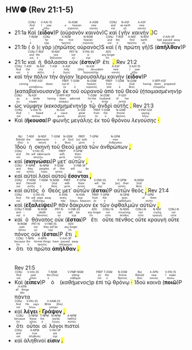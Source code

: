 ## HW❿ (Rev 21:1-5)


- 21:1a <RUBY><ruby><ruby>Καὶ<rt>καί</rt></ruby><rt>And</rt></ruby><rt>CONJ</rt></RUBY> (<RUBY><ruby><ruby><strong><strong>εἶδον</strong></strong><rt>εἴδω</rt></ruby><rt>I saw</rt></ruby><rt>V-AAI-1S</rt></RUBY>)P (<RUBY><ruby><ruby>οὐρανὸν<rt>οὐρανός</rt></ruby><rt>a heaven</rt></ruby><rt>N-ASM</rt></RUBY> <RUBY><ruby><ruby>καινὸν<rt>καινός</rt></ruby><rt>new</rt></ruby><rt>A-ASM</rt></RUBY>)C <RUBY><ruby><ruby>καὶ<rt>καί</rt></ruby><rt>and</rt></ruby><rt>CONJ</rt></RUBY> (<RUBY><ruby><ruby>γῆν<rt>γῆ</rt></ruby><rt>an earth</rt></ruby><rt>N-ASF</rt></RUBY> <RUBY><ruby><ruby>καινήν <mark class="pm">.</mark><rt>καινός</rt></ruby><rt>new</rt></ruby><rt>A-ASF</rt></RUBY>)C 
- 21:1b (<RUBY><ruby><ruby>ὁ<rt>ὁ</rt></ruby><rt>-</rt></ruby><rt>T-NSM</rt></RUBY>)⦇ <RUBY><ruby><ruby>γὰρ<rt>γάρ</rt></ruby><rt>for</rt></ruby><rt>CONJ</rt></RUBY> ⦈(<RUBY><ruby><ruby>πρῶτος<rt>πρῶτος</rt></ruby><rt>the first</rt></ruby><rt>A-NSM</rt></RUBY> <RUBY><ruby><ruby>οὐρανὸς<rt>οὐρανός</rt></ruby><rt>heaven</rt></ruby><rt>N-NSM</rt></RUBY>)S <RUBY><ruby><ruby>καὶ<rt>καί</rt></ruby><rt>and</rt></ruby><rt>CONJ</rt></RUBY> (<RUBY><ruby><ruby>ἡ<rt>ὁ</rt></ruby><rt>the</rt></ruby><rt>T-NSF</rt></RUBY> <RUBY><ruby><ruby>πρώτη<rt>πρῶτος</rt></ruby><rt>first</rt></ruby><rt>A-NSF</rt></RUBY> <RUBY><ruby><ruby>γῆ<rt>γῆ</rt></ruby><rt>earth</rt></ruby><rt>N-NSF</rt></RUBY>)S (<RUBY><ruby><ruby><strong><strong>ἀπῆλθαν</strong></strong><rt>ἀπέρχομαι</rt></ruby><rt>had passed away</rt></ruby><rt>V-AAI-3P</rt></RUBY>)P
- 21:1c <RUBY><ruby><ruby>καὶ<rt>καί</rt></ruby><rt>and</rt></ruby><rt>CONJ</rt></RUBY> <RUBY><ruby><ruby>ἡ<rt>ὁ</rt></ruby><rt>the</rt></ruby><rt>T-NSF</rt></RUBY> <RUBY><ruby><ruby>θάλασσα<rt>θάλασσα</rt></ruby><rt>sea</rt></ruby><rt>N-NSF</rt></RUBY> <RUBY><ruby><ruby>οὐκ<rt>οὐ</rt></ruby><rt>not</rt></ruby><rt>PRT-N</rt></RUBY> (<RUBY><ruby><ruby><strong><strong>ἔστιν</strong></strong><rt>εἰμί</rt></ruby><rt>is</rt></ruby><rt>V-PAI-3S</rt></RUBY>)P <RUBY><ruby><ruby>ἔτι <mark class="pm">.</mark><rt>ἔτι</rt></ruby><rt>any longer</rt></ruby><rt>ADV</rt></RUBY> Rev 21:2
- <RUBY><ruby><ruby>καὶ<rt>καί</rt></ruby><rt>And</rt></ruby><rt>CONJ</rt></RUBY> <RUBY><ruby><ruby>τὴν<rt>ὁ</rt></ruby><rt>the</rt></ruby><rt>T-ASF</rt></RUBY> <RUBY><ruby><ruby>πόλιν<rt>πόλις</rt></ruby><rt>city</rt></ruby><rt>N-ASF</rt></RUBY> <RUBY><ruby><ruby>τὴν<rt>ὁ</rt></ruby><rt>-</rt></ruby><rt>T-ASF</rt></RUBY> <RUBY><ruby><ruby>ἁγίαν<rt>ἅγιος</rt></ruby><rt>holy</rt></ruby><rt>A-ASF</rt></RUBY> <RUBY><ruby><ruby>Ἰερουσαλὴμ<rt>Ἱερουσαλήμ</rt></ruby><rt>[the] Jerusalem</rt></ruby><rt>N-ASF</rt></RUBY> <RUBY><ruby><ruby>καινὴν<rt>καινός</rt></ruby><rt>new</rt></ruby><rt>A-ASF</rt></RUBY> (<RUBY><ruby><ruby><strong><strong>εἶδον</strong></strong><rt>εἴδω</rt></ruby><rt>I saw</rt></ruby><rt>V-AAI-1S</rt></RUBY>)P (<RUBY><ruby><ruby><em><em>καταβαίνουσαν</em></em><rt>καταβαίνω</rt></ruby><rt>coming down</rt></ruby><rt>V-PAP-ASF</rt></RUBY>)p <RUBY><ruby><ruby>ἐκ<rt>ἐκ</rt></ruby><rt>out of</rt></ruby><rt>PREP</rt></RUBY> <RUBY><ruby><ruby>τοῦ<rt>ὁ</rt></ruby><rt>-</rt></ruby><rt>T-GSM</rt></RUBY> <RUBY><ruby><ruby>οὐρανοῦ<rt>οὐρανός</rt></ruby><rt>heaven</rt></ruby><rt>N-GSM</rt></RUBY> <RUBY><ruby><ruby>ἀπὸ<rt>ἀπό</rt></ruby><rt>from</rt></ruby><rt>PREP</rt></RUBY> <RUBY><ruby><ruby>τοῦ<rt>ὁ</rt></ruby><rt>-</rt></ruby><rt>T-GSM</rt></RUBY> <RUBY><ruby><ruby>Θεοῦ<rt>θεός</rt></ruby><rt>God</rt></ruby><rt>N-GSM</rt></RUBY> (<RUBY><ruby><ruby><em><em>ἡτοιμασμένην</em></em><rt>ἑτοιμάζω</rt></ruby><rt>having been prepared</rt></ruby><rt>V-RPP-ASF</rt></RUBY>)p
- <RUBY><ruby><ruby>ὡς<rt>ὡς</rt></ruby><rt>as</rt></ruby><rt>CONJ</rt></RUBY> <RUBY><ruby><ruby>νύμφην<rt>νύμφη</rt></ruby><rt>a bride</rt></ruby><rt>N-ASF</rt></RUBY> (<RUBY><ruby><ruby><em><em>κεκοσμημένην</em></em><rt>κοσμέω</rt></ruby><rt>having been adorned</rt></ruby><rt>V-RPP-ASF</rt></RUBY>)p <RUBY><ruby><ruby>τῷ<rt>ὁ</rt></ruby><rt>for the</rt></ruby><rt>T-DSM</rt></RUBY> <RUBY><ruby><ruby>ἀνδρὶ<rt>ἀνήρ</rt></ruby><rt>husband</rt></ruby><rt>N-DSM</rt></RUBY> <RUBY><ruby><ruby>αὐτῆς <mark class="pm">.</mark><rt>αὐτός</rt></ruby><rt>of her</rt></ruby><rt>P-GSF</rt></RUBY> Rev 21:3
- <RUBY><ruby><ruby>Καὶ<rt>καί</rt></ruby><rt>And</rt></ruby><rt>CONJ</rt></RUBY> (<RUBY><ruby><ruby><strong><strong>ἤκουσα</strong></strong><rt>ἀκούω</rt></ruby><rt>I heard</rt></ruby><rt>V-AAI-1S</rt></RUBY>)P <RUBY><ruby><ruby>φωνῆς<rt>φωνή</rt></ruby><rt>a voice</rt></ruby><rt>N-GSF</rt></RUBY> <RUBY><ruby><ruby>μεγάλης<rt>μέγας</rt></ruby><rt>great</rt></ruby><rt>A-GSF</rt></RUBY> <RUBY><ruby><ruby>ἐκ<rt>ἐκ</rt></ruby><rt>from</rt></ruby><rt>PREP</rt></RUBY> <RUBY><ruby><ruby>τοῦ<rt>ὁ</rt></ruby><rt>the</rt></ruby><rt>T-GSM</rt></RUBY> <RUBY><ruby><ruby>θρόνου<rt>θρόνος</rt></ruby><rt>throne</rt></ruby><rt>N-GSM</rt></RUBY> <RUBY><ruby><ruby><em>λεγούσης <mark class="pm">·</mark></em><rt>λέγω</rt></ruby><rt>saying</rt></ruby><rt>V-PAP-GSF</rt></RUBY></br></br></br> <RUBY><ruby><ruby>Ἰδοὺ<rt>ἰδού</rt></ruby><rt>Behold</rt></ruby><rt>INJ</rt></RUBY> <RUBY><ruby><ruby>ἡ<rt>ὁ</rt></ruby><rt>the</rt></ruby><rt>T-NSF</rt></RUBY> <RUBY><ruby><ruby>σκηνὴ<rt>σκηνή</rt></ruby><rt>tabernacle</rt></ruby><rt>N-NSF</rt></RUBY> <RUBY><ruby><ruby>τοῦ<rt>ὁ</rt></ruby><rt>-</rt></ruby><rt>T-GSM</rt></RUBY> <RUBY><ruby><ruby>Θεοῦ<rt>θεός</rt></ruby><rt>of God</rt></ruby><rt>N-GSM</rt></RUBY> <RUBY><ruby><ruby>μετὰ<rt>μετά</rt></ruby><rt>[is] with</rt></ruby><rt>PREP</rt></RUBY> <RUBY><ruby><ruby>τῶν<rt>ὁ</rt></ruby><rt>-</rt></ruby><rt>T-GPM</rt></RUBY> <RUBY><ruby><ruby>ἀνθρώπων <mark class="pm">,</mark><rt>ἄνθρωπος</rt></ruby><rt>men</rt></ruby><rt>N-GPM</rt></RUBY>
- <RUBY><ruby><ruby>καὶ<rt>καί</rt></ruby><rt>and</rt></ruby><rt>CONJ</rt></RUBY> (<RUBY><ruby><ruby><strong><strong>σκηνώσει</strong></strong><rt>σκηνόω</rt></ruby><rt>He will tabernacle</rt></ruby><rt>V-FAI-3S</rt></RUBY>)P <RUBY><ruby><ruby>μετ᾽<rt>μετά</rt></ruby><rt>with</rt></ruby><rt>PREP</rt></RUBY> <RUBY><ruby><ruby>αὐτῶν <mark class="pm">,</mark><rt>αὐτός</rt></ruby><rt>them</rt></ruby><rt>P-GPM</rt></RUBY>
- <RUBY><ruby><ruby>καὶ<rt>καί</rt></ruby><rt>and</rt></ruby><rt>CONJ</rt></RUBY> <RUBY><ruby><ruby>αὐτοὶ<rt>αὐτός</rt></ruby><rt>they</rt></ruby><rt>P-NPM</rt></RUBY> <RUBY><ruby><ruby>λαοὶ<rt>λαός</rt></ruby><rt>peoples</rt></ruby><rt>N-NPM</rt></RUBY> <RUBY><ruby><ruby>αὐτοῦ<rt>αὐτός</rt></ruby><rt>of Him</rt></ruby><rt>P-GSM</rt></RUBY> <RUBY><ruby><ruby><strong>ἔσονται <mark class="pm">,</mark></strong><rt>εἰμί</rt></ruby><rt>will be</rt></ruby><rt>V-FMI-3P</rt></RUBY>
- <RUBY><ruby><ruby>καὶ<rt>καί</rt></ruby><rt>and</rt></ruby><rt>CONJ</rt></RUBY> <RUBY><ruby><ruby>αὐτὸς<rt>αὐτός</rt></ruby><rt>Himself</rt></ruby><rt>P-NSM</rt></RUBY> <RUBY><ruby><ruby>ὁ<rt>ὁ</rt></ruby><rt>-</rt></ruby><rt>T-NSM</rt></RUBY> <RUBY><ruby><ruby>Θεὸς<rt>θεός</rt></ruby><rt>God</rt></ruby><rt>N-NSM</rt></RUBY> <RUBY><ruby><ruby>μετ᾽<rt>μετά</rt></ruby><rt>with</rt></ruby><rt>PREP</rt></RUBY> <RUBY><ruby><ruby>αὐτῶν<rt>αὐτός</rt></ruby><rt>them</rt></ruby><rt>P-GPM</rt></RUBY> (<RUBY><ruby><ruby><strong><strong>ἔσται</strong></strong><rt>εἰμί</rt></ruby><rt>will be</rt></ruby><rt>V-FMI-3S</rt></RUBY>)P <RUBY><ruby><ruby>αὐτῶν<rt>αὐτός</rt></ruby><rt>[as] their</rt></ruby><rt>P-GPM</rt></RUBY> <RUBY><ruby><ruby>θεός <mark class="pm">,</mark><rt>θεός</rt></ruby><rt>God</rt></ruby><rt>N-NSM</rt></RUBY> Rev 21:4
- <RUBY><ruby><ruby>καὶ<rt>καί</rt></ruby><rt>And</rt></ruby><rt>CONJ</rt></RUBY> (<RUBY><ruby><ruby><strong><strong>ἐξαλείψει</strong></strong><rt>ἐξαλείφω</rt></ruby><rt>He will wipe away</rt></ruby><rt>V-FAI-3S</rt></RUBY>)P <RUBY><ruby><ruby>πᾶν<rt>πᾶς</rt></ruby><rt>every</rt></ruby><rt>A-ASN</rt></RUBY> <RUBY><ruby><ruby>δάκρυον<rt>δάκρυ, δάκρυον</rt></ruby><rt>tear</rt></ruby><rt>N-ASN</rt></RUBY> <RUBY><ruby><ruby>ἐκ<rt>ἐκ</rt></ruby><rt>from</rt></ruby><rt>PREP</rt></RUBY> <RUBY><ruby><ruby>τῶν<rt>ὁ</rt></ruby><rt>the</rt></ruby><rt>T-GPM</rt></RUBY> <RUBY><ruby><ruby>ὀφθαλμῶν<rt>ὀφθαλμός</rt></ruby><rt>eyes</rt></ruby><rt>N-GPM</rt></RUBY> <RUBY><ruby><ruby>αὐτῶν <mark class="pm">,</mark><rt>αὐτός</rt></ruby><rt>of them</rt></ruby><rt>P-GPM</rt></RUBY>
- <RUBY><ruby><ruby>καὶ<rt>καί</rt></ruby><rt>and</rt></ruby><rt>CONJ</rt></RUBY> <RUBY><ruby><ruby>ὁ<rt>ὁ</rt></ruby><rt>-</rt></ruby><rt>T-NSM</rt></RUBY> <RUBY><ruby><ruby>θάνατος<rt>θάνατος</rt></ruby><rt>death</rt></ruby><rt>N-NSM</rt></RUBY> <RUBY><ruby><ruby>οὐκ<rt>οὐ</rt></ruby><rt>not</rt></ruby><rt>PRT-N</rt></RUBY> (<RUBY><ruby><ruby><strong><strong>ἔσται</strong></strong><rt>εἰμί</rt></ruby><rt>will be</rt></ruby><rt>V-FMI-3S</rt></RUBY>)P <RUBY><ruby><ruby>ἔτι<rt>ἔτι</rt></ruby><rt>any longer</rt></ruby><rt>ADV</rt></RUBY> <RUBY><ruby><ruby>οὔτε<rt>οὔτε</rt></ruby><rt>nor</rt></ruby><rt>CONJ-N</rt></RUBY> <RUBY><ruby><ruby>πένθος<rt>πένθος</rt></ruby><rt>mourning</rt></ruby><rt>N-NSN</rt></RUBY> <RUBY><ruby><ruby>οὔτε<rt>οὔτε</rt></ruby><rt>nor</rt></ruby><rt>CONJ-N</rt></RUBY> <RUBY><ruby><ruby>κραυγὴ<rt>κραυγή</rt></ruby><rt>crying</rt></ruby><rt>N-NSF</rt></RUBY> <RUBY><ruby><ruby>οὔτε<rt>οὔτε</rt></ruby><rt>nor</rt></ruby><rt>CONJ-N</rt></RUBY> <RUBY><ruby><ruby>πόνος<rt>πόνος</rt></ruby><rt>pain</rt></ruby><rt>N-NSM</rt></RUBY> <RUBY><ruby><ruby>οὐκ<rt>οὐ</rt></ruby><rt>not</rt></ruby><rt>PRT-N</rt></RUBY> (<RUBY><ruby><ruby><strong><strong>ἔσται</strong></strong><rt>εἰμί</rt></ruby><rt>they will be</rt></ruby><rt>V-FMI-3S</rt></RUBY>)P <RUBY><ruby><ruby>ἔτι <mark class="pm">,</mark><rt>ἔτι</rt></ruby><rt>any longer</rt></ruby><rt>ADV</rt></RUBY>
- <RUBY><ruby><ruby>ὅτι<rt>ὅτι</rt></ruby><rt>because</rt></ruby><rt>CONJ</rt></RUBY> <RUBY><ruby><ruby>τὰ<rt>ὁ</rt></ruby><rt>the</rt></ruby><rt>T-NPN</rt></RUBY> <RUBY><ruby><ruby>πρῶτα<rt>πρῶτος</rt></ruby><rt>former things</rt></ruby><rt>A-NPN</rt></RUBY> <RUBY><ruby><ruby><strong>ἀπῆλθαν <mark class="pm">.</mark></strong><rt>ἀπέρχομαι</rt></ruby><rt>have passed away</rt></ruby><rt>V-AAI-3P</rt></RUBY></br></br></br> Rev 21:5
- <RUBY><ruby><ruby>Καὶ<rt>καί</rt></ruby><rt>And</rt></ruby><rt>CONJ</rt></RUBY> (<RUBY><ruby><ruby><strong><strong>εἶπεν</strong></strong><rt>εἶπον</rt></ruby><rt>said</rt></ruby><rt>V-AAI-3S</rt></RUBY>)P <RUBY><ruby><ruby>ὁ<rt>ὁ</rt></ruby><rt>the [One]</rt></ruby><rt>T-NSM</rt></RUBY> (<RUBY><ruby><ruby><em><em>καθήμενος</em></em><rt>κάθημαι</rt></ruby><rt>sitting</rt></ruby><rt>V-PMP-NSM</rt></RUBY>)p <RUBY><ruby><ruby>ἐπὶ<rt>ἐπί</rt></ruby><rt>on</rt></ruby><rt>PREP</rt></RUBY> <RUBY><ruby><ruby>τῷ<rt>ὁ</rt></ruby><rt>the</rt></ruby><rt>T-DSM</rt></RUBY> <RUBY><ruby><ruby>θρόνῳ <mark class="pm">·</mark><rt>θρόνος</rt></ruby><rt>throne</rt></ruby><rt>N-DSM</rt></RUBY> <RUBY><ruby><ruby>Ἰδοὺ<rt>ἰδού</rt></ruby><rt>Behold</rt></ruby><rt>INJ</rt></RUBY> <RUBY><ruby><ruby>καινὰ<rt>καινός</rt></ruby><rt>new</rt></ruby><rt>A-APN</rt></RUBY> (<RUBY><ruby><ruby><strong><strong>ποιῶ</strong></strong><rt>ποιέω</rt></ruby><rt>I make</rt></ruby><rt>V-PAI-1S</rt></RUBY>)P <RUBY><ruby><ruby>πάντα<rt>πᾶς</rt></ruby><rt>all things</rt></ruby><rt>A-APN</rt></RUBY>
- <RUBY><ruby><ruby>καὶ<rt>καί</rt></ruby><rt>And</rt></ruby><rt>CONJ</rt></RUBY> <RUBY><ruby><ruby><strong>λέγει <mark class="pm">·</mark></strong><rt>λέγω</rt></ruby><rt>He says</rt></ruby><rt>V-PAI-3S</rt></RUBY> <RUBY><ruby><ruby><strong>Γράψον <mark class="pm">,</mark></strong><rt>γράφω</rt></ruby><rt>Write [this]</rt></ruby><rt>V-AAM-2S</rt></RUBY>
- <RUBY><ruby><ruby>ὅτι<rt>ὅτι</rt></ruby><rt>because</rt></ruby><rt>CONJ</rt></RUBY> <RUBY><ruby><ruby>οὗτοι<rt>οὗτος</rt></ruby><rt>these</rt></ruby><rt>D-NPM</rt></RUBY> <RUBY><ruby><ruby>οἱ<rt>ὁ</rt></ruby><rt>the</rt></ruby><rt>T-NPM</rt></RUBY> <RUBY><ruby><ruby>λόγοι<rt>λόγος</rt></ruby><rt>words</rt></ruby><rt>N-NPM</rt></RUBY> <RUBY><ruby><ruby>πιστοὶ<rt>πιστός</rt></ruby><rt>faithful</rt></ruby><rt>A-NPM</rt></RUBY>
- <RUBY><ruby><ruby>καὶ<rt>καί</rt></ruby><rt>and</rt></ruby><rt>CONJ</rt></RUBY> <RUBY><ruby><ruby>ἀληθινοί<rt>ἀληθινός</rt></ruby><rt>true</rt></ruby><rt>A-NPM</rt></RUBY> <RUBY><ruby><ruby><strong>εἰσιν <mark class="pm">.</mark></strong><rt>εἰμί</rt></ruby><rt>are</rt></ruby><rt>V-PAI-3P</rt></RUBY> 